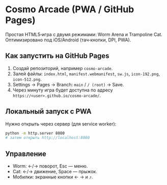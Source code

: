 # Cosmo Arcade (PWA / GitHub Pages)
Простая HTML5‑игра с двумя режимами: Worm Arena и Trampoline Cat. Оптимизировано под iOS/Android (тач‑кнопки, DPI, PWA).

## Как запустить на GitHub Pages
1. Создай репозиторий, например `cosmo-arcade`.
2. Залей файлы: `index.html`, `manifest.webmanifest`, `sw.js`, `icon-192.png`, `icon-512.png`.
3. Settings → Pages → Branch: `main` / `/ (root)` → Save.
4. Через минуту игра будет доступна по адресу `https://<user>.github.io/cosmo-arcade/`.

## Локальный запуск с PWA
Нужно открыть через сервер (для service worker):
```bash
python -m http.server 8080
# затем открыть http://localhost:8080
```

## Управление
- Worm: ←/→ поворот, Esc — меню.
- Cat: ←/→ движение, Space — прыжок.
- Мобилки: экранные кнопки ← → и ⤴︎.
